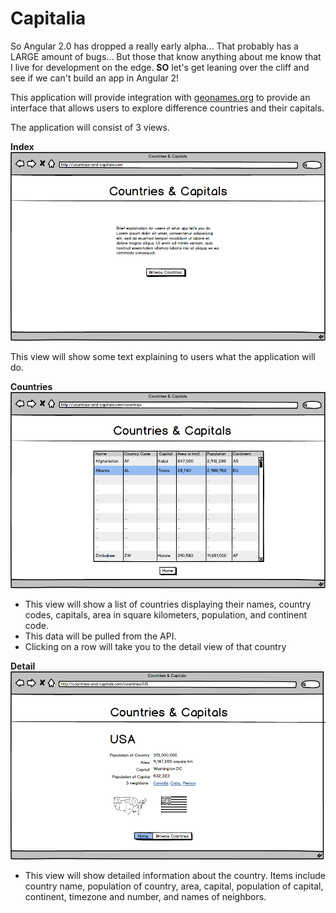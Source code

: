 # Capitalia

So Angular 2.0 has dropped a really early alpha... That probably has a LARGE amount of bugs... But those that know anything about me know that I live for development on the edge. **SO** let's get leaning over the cliff and see if we can't build an app in Angular 2!

This application will provide integration with [geonames.org](http://geonames.org) to provide an interface that allows users to explore difference countries and their capitals.

The application will consist of 3 views.

**Index**
![Index](wireframes/country-capital-index.png)

This view will show some text explaining to users what the application will do.

**Countries**
![Countries](wireframes/country-capital-countries.png)

* This view will show a list of countries displaying their names, country codes, capitals, area in square kilometers, population, and continent code.
* This data will be pulled from the API.
* Clicking on a row will take you to the detail view of that country

**Detail**
![Detail](wireframes/country-capital-country-detail.png)

* This view will show detailed information about the country. Items include country name, population of country, area, capital, population of capital, continent, timezone and number, and names of neighbors.